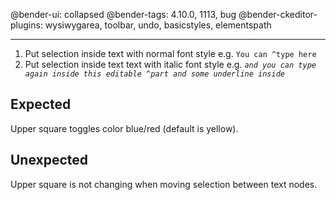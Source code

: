 @bender-ui: collapsed
@bender-tags: 4.10.0, 1113, bug
@bender-ckeditor-plugins: wysiwygarea, toolbar, undo, basicstyles, elementspath

----

1. Put selection inside text with normal font style e.g. `You can ^type here`
2. Put selection inside text text with italic font style e.g. *`and you can type again inside this editable ^part and some underline inside`*

## Expected

Upper square toggles color blue/red (default is yellow).

## Unexpected

Upper square is not changing when moving selection between text nodes.
